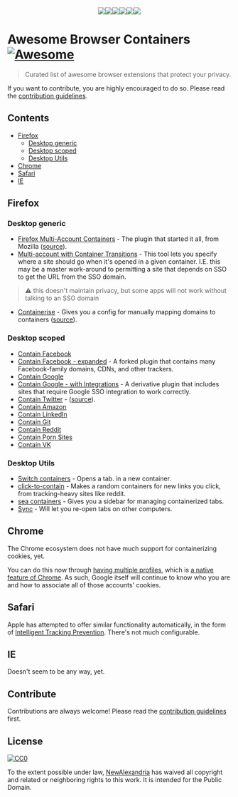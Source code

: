 <div align="center">
  <div style="width: 384px; margin: auto;">
	<a href="https://github.com/NewAlexandria/awesome-browser-containers">
    <img src="https://addons.cdn.mozilla.net/user-media/addon_icons/956/956959-64.png?modified=70aa6ec0"><img src="https://addons.cdn.mozilla.net/user-media/addon_icons/956/956763-64.png?modified=4f5183da"><img src="https://addons.cdn.mozilla.net/user-media/addon_icons/996/996764-64.png?modified=59013156"><img src="https://addons.cdn.mozilla.net/user-media/addon_icons/977/977492-64.png?modified=619e9177"><img src="https://addons.cdn.mozilla.net/user-media/addon_icons/1000/1000893-64.png?modified=68523f7c"><img src="https://addons.cdn.mozilla.net/user-media/addon_icons/1001/1001077-64.png?modified=10622d5e">
  </a>
  </div>
</div>

# Awesome Browser Containers [![Awesome](https://awesome.re/badge.svg)](https://awesome.re)

> Curated list of awesome browser extensions that protect your privacy.
>

If you want to contribute, you are highly encouraged to do so. Please read the [contribution guidelines](CONTRIBUTING.md).


## Contents

- [Firefox](#firefox)
  - [Desktop generic](#desktop-generic)
  - [Desktop scoped](#desktop-scoped)
  - [Desktop Utils](#desktop-utils)
- [Chrome](#chrome)
- [Safari](#safari)
- [IE](#ie)

## Firefox

### Desktop generic

- [Firefox Multi-Account Containers](https://addons.mozilla.org/en-US/firefox/addon/multi-account-containers) - The plugin that started it all, from Mozilla ([source](https://github.com/mozilla/multi-account-containers/#readme)).
- [Multi-account with Container Transitions](https://addons.mozilla.org/en-US/firefox/addon/containers-with-transitions) - This tool lets you specify where a site should go when it's opened in a given container.  I.E. this may be a master work-around to permitting a site that depends on SSO to get the URL from the SSO domain.

> :warning: this doesn't maintain privacy, but some apps will not work without talking to an SSO domain

- [Containerise](https://addons.mozilla.org/en-US/firefox/addon/containerise) - Gives you a config for manually mapping domains to containers ([source](https://github.com/kintesh/containerise)).

### Desktop scoped

- [Contain Facebook](https://addons.mozilla.org/en-US/firefox/addon/facebook-container)
- [Contain Facebook - expanded](https://addons.mozilla.org/en-US/firefox/addon/facebook-container-newalexndra/) - A forked plugin that contains many Facebook-family domains, CDNs, and other trackers.
- [Contain Google](https://addons.mozilla.org/en-US/firefox/addon/google-container)
- [Contain Google - with Integrations](https://addons.mozilla.org/en-US/firefox/addon/google-contain-integrations/) - A derivative plugin that includes sites that require Google SSO integration to work correctly.
- [Contain Twitter](https://addons.mozilla.org/en-US/firefox/addon/twitter-container) - ([source](https://github.com/v1shwa/contain-twitter)).
- [Contain Amazon](https://addons.mozilla.org/en-US/firefox/addon/contain-amazon)
- [Contain LinkedIn](https://addons.mozilla.org/en-US/firefox/addon/linkedin-container)
- [Contain Git](https://addons.mozilla.org/en-US/firefox/addon/contain-git)
- [Contain Reddit](https://addons.mozilla.org/en-US/firefox/addon/contain-reddit)
- [Contain Porn Sites](https://addons.mozilla.org/en-US/firefox/addon/porn-container)
- [Contain VK](https://addons.mozilla.org/en-US/firefox/addon/vk-container)


### Desktop Utils

- [Switch containers](https://addons.mozilla.org/en-US/firefox/addon/switch-container-plus) - Opens a tab. in a new container.
- [click-to-contain](https://gitlab.com/NamingThingsIsHard/firefox/click-to-contain) - Makes a random containers for new links you click, from tracking-heavy sites like reddit.
- [sea containers](https://addons.mozilla.org/en-US/firefox/addon/sea-containers) - Gives you a sidebar for managing containerized tabs.
- [Sync](https://addons.mozilla.org/en-US/firefox/addon/containers-sync) - Will let you re-open tabs on other computers.

## Chrome

The Chrome ecosystem does not have much support for containerizing cookies, yet.  

You can do this now through [having multiple profiles](https://www.howtogeek.com/207614/everything-you-need-to-know-about-google-chromes-profile-switcher/), which is [a native feature of Chrome](https://support.google.com/chrome/answer/2364824?co=GENIE.Platform%3DDesktop&hl=en).  As such, Google itself will continue to know who you are and how to associate all of those accounts' cookies.  

## Safari

Apple has attempted to offer similar functionality automatically, in the form of [Intelligent Tracking Prevention](https://webkit.org/blog/8613/intelligent-tracking-prevention-2-1/).  There's not much configurable.

## IE

Doesn't seem to be any way, yet.

## Contribute

Contributions are always welcome! Please read the [contribution guidelines](CONTRIBUTING.md) first.

## License

[![CC0](http://mirrors.creativecommons.org/presskit/buttons/88x31/svg/cc-zero.svg)](https://creativecommons.org/publicdomain/zero/1.0/)

To the extent possible under law, [NewAlexandria](https://github.com/NewAlexandria) has waived all copyright and related or neighboring rights to this work.  It is intended for the Public Domain.
